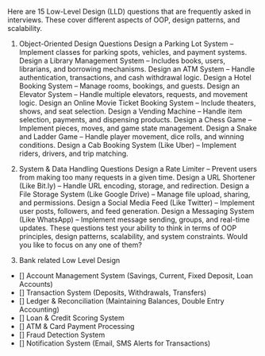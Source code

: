 Here are 15 Low-Level Design (LLD) questions that are frequently asked in interviews. 
These cover different aspects of OOP, design patterns, and scalability.

1. Object-Oriented Design Questions
Design a Parking Lot System – Implement classes for parking spots, vehicles, and payment systems.
Design a Library Management System – Includes books, users, librarians, and borrowing mechanisms.
Design an ATM System – Handle authentication, transactions, and cash withdrawal logic.
Design a Hotel Booking System – Manage rooms, bookings, and guests.
Design an Elevator System – Handle multiple elevators, requests, and movement logic.
Design an Online Movie Ticket Booking System – Include theaters, shows, and seat selection.
Design a Vending Machine – Handle item selection, payments, and dispensing products.
Design a Chess Game – Implement pieces, moves, and game state management.
Design a Snake and Ladder Game – Handle player movement, dice rolls, and winning conditions.
Design a Cab Booking System (Like Uber) – Implement riders, drivers, and trip matching.
2. System & Data Handling Questions
Design a Rate Limiter – Prevent users from making too many requests in a given time.
Design a URL Shortener (Like Bit.ly) – Handle URL encoding, storage, and redirection.
Design a File Storage System (Like Google Drive) – Manage file upload, sharing, and permissions.
Design a Social Media Feed (Like Twitter) – Implement user posts, followers, and feed generation.
Design a Messaging System (Like WhatsApp) – Implement message sending, groups, and real-time updates.
These questions test your ability to think in terms of OOP principles, design patterns, scalability, and system constraints. Would you like to focus on any one of them?





3. Bank related Low Level Design
- [] Account Management System (Savings, Current, Fixed Deposit, Loan Accounts)
- [] Transaction System (Deposits, Withdrawals, Transfers)
- [] Ledger & Reconciliation (Maintaining Balances, Double Entry Accounting)
- [] Loan & Credit Scoring System
- [] ATM & Card Payment Processing
- [] Fraud Detection System
- [] Notification System (Email, SMS Alerts for Transactions)